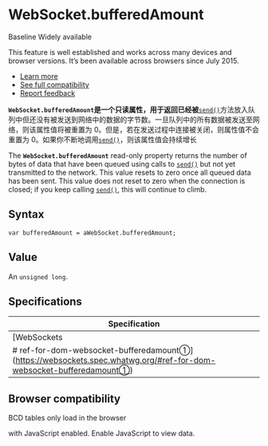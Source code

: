 # WebSocket.bufferedAmount

Baseline Widely available

This feature is well established and works across many devices and browser versions. It’s been available across browsers since July 2015.

+   [Learn more](/zh-CN/docs/Glossary/Baseline/Compatibility)
+   [See full compatibility](#浏览器兼容性)
+   [Report feedback](https://survey.alchemer.com/s3/7634825/MDN-baseline-feedback?page=%2Fzh-CN%2Fdocs%2FWeb%2FAPI%2FWebSocket%2FbufferedAmount&level=high)

**`WebSocket.bufferedAmount`是一个只读属性，用于返回已经被**[`send()`](#send)方法放入队列中但还没有被发送到网络中的数据的字节数。一旦队列中的所有数据被发送至网络，则该属性值将被重置为 0。但是，若在发送过程中连接被关闭，则属性值不会重置为 0。如果你不断地调用[`send()`](#send)，则该属性值会持续增长

The **`WebSocket.bufferedAmount`** read-only property returns the number of bytes of data that have been queued using calls to [`send()`](#send) but not yet transmitted to the network. This value resets to zero once all queued data has been sent. This value does not reset to zero when the connection is closed; if you keep calling [`send()`](#send), this will continue to climb.

## Syntax

```
var bufferedAmount = aWebSocket.bufferedAmount;
```

## Value

An `unsigned long`.

## Specifications

| Specification                                                |
| ------------------------------------------------------------ |
| [WebSockets                                                  |
| \# ref-for-dom-websocket-bufferedamount①](https://websockets.spec.whatwg.org/#ref-for-dom-websocket-bufferedamount①) |

## Browser compatibility

BCD tables only load in the browser

with JavaScript enabled. Enable JavaScript to view data.